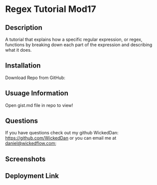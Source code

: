 # Regex Tutorial Mod17
## Description
A tutorial that explains how a specific regular expression, or regex, functions by breaking down each part of the expression and describing what it does.
## Installation
Download Repo from GitHub:
## Usuage Information
Open gist.md file in repo to view!
## Questions 
If you have questions check out my github WickedDan: https://github.com/WickedDan or you can email me at daniel@wickedflow.com;
## Screenshots

## Deployment Link
